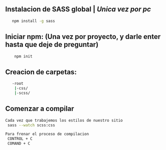 ## Instalacion de SASS global  | ***Unica vez por pc***
```bash
   npm install -g sass

```

## Iniciar npm: (Una vez por proyecto, y darle enter hasta que deje de preguntar)

```bash
    npm init 

```

## Creacion de carpetas: 
```bash
   -root
    |-css/
    |-scss/
```



## Comenzar a compilar 
```bash
Cada vez que trabajemos los estilos de nuestro sitio 
 sass --watch scss:css

Para frenar el proceso de compilacion
 CONTROL + C
 COMAND + C
```
